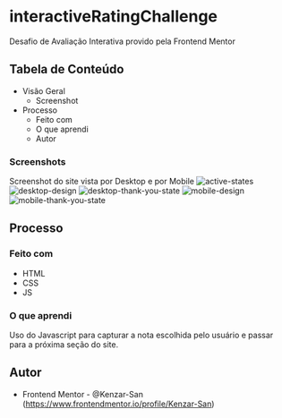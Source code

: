 # interactiveRatingChallenge
Desafio de Avaliação Interativa provido pela Frontend Mentor

## Tabela de Conteúdo

- Visão Geral
  - Screenshot
- Processo
  - Feito com 
  - O que aprendi
  - Autor

### Screenshots

Screenshot do site vista por Desktop e por Mobile
![active-states](https://user-images.githubusercontent.com/101153511/159195048-7f637c49-af36-41bd-8297-4d9de0960269.jpg)
![desktop-design](https://user-images.githubusercontent.com/101153511/159195050-37f816a6-3271-4491-8fbb-f70acf68654c.jpg)
![desktop-thank-you-state](https://user-images.githubusercontent.com/101153511/159195052-c29f2869-f129-4f47-baeb-0aed24fcfa6a.jpg)
![mobile-design](https://user-images.githubusercontent.com/101153511/159195054-a6b6cbb3-ea8c-43ff-8d7b-2d7cf050ea19.jpg)
![mobile-thank-you-state](https://user-images.githubusercontent.com/101153511/159195055-e21d601a-9b4d-42d8-9e04-7b64045a0825.jpg)

## Processo

### Feito com 

- HTML
- CSS
- JS

### O que aprendi

Uso do Javascript para capturar a nota escolhida pelo usuário e passar para a próxima seção do site.
  
## Autor

- Frontend Mentor - @Kenzar-San (https://www.frontendmentor.io/profile/Kenzar-San)
